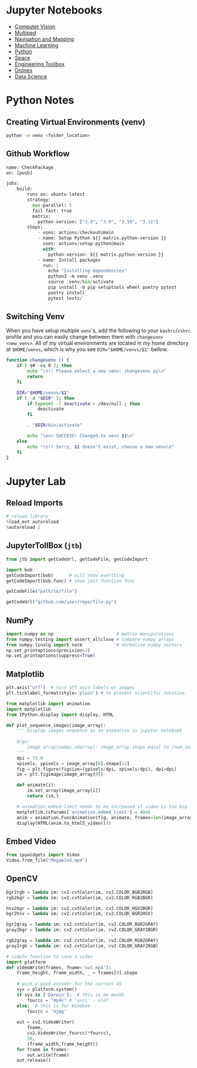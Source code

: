 # Jupyter Notebooks

- [Computer Vision](https://nbviewer.jupyter.org/github/walchko/bearsnacks/blob/main/computer-vision/index.ipynb)
- [Multiped](https://nbviewer.jupyter.org/github/walchko/bearsnacks/blob/main/multiped/index.ipynb)
- [Navigation and Mapping](https://nbviewer.jupyter.org/github/walchko/bearsnacks/blob/main/navigation-and-mapping/index.ipynb)
- [Machine Learning](https://nbviewer.jupyter.org/github/walchko/bearsnacks/blob/main/machine-learning/index.ipynb)
- [Python](python/index.ipynb)
- [Space](space/index.ipynb)
- [Engineering Toolbox](engineering-toolbox/index.ipynb)
- [Drones](drones/index.ipynb)
- [Data Science](data-science/index.ipynb)

# Python Notes

## Creating Virtual Environments (venv)

```bash
python -m venv <folder_location>
```

## Github Workflow

```python
name: CheckPackage
on: [push]

jobs:
    build:
        runs-on: ubuntu-latest
        strategy:
          max-parallel: 5
          fail-fast: true
          matrix:
            python-version: ["3.8", "3.9", "3.10", "3.11"]
        steps:
            - uses: actions/checkout@main
            - name: Setup Python ${{ matrix.python-version }}
              uses: actions/setup-python@main
              with:
                python-version: ${{ matrix.python-version }}
            - name: Install packages
              run: |
                echo "Installing dependencies"
                python3 -m venv .venv
                source .venv/bin/activate
                pip install -U pip setuptools wheel poetry pytest
                poetry install
                pytest tests/
```

## Switching Venv

When you have setup multiple `venv`'s, add the following to your `bashrc`/`zshrc` profile and you can easily change between them with `changevenv <new_venv>`. All of my virtual environments are located in my home directory at `$HOME/venvs`, which is why you see `DIR="$HOME/venvs/$1"` bellow.

```bash
function changevenv () {
    if [ $# -eq 0 ]; then
        echo "\n!! Please select a new venv: changevenv py\n"
        return
    fi

    DIR="$HOME/venvs/$1"
    if [ -d "$DIR" ]; then
        if typeset -f deactivate > /dev/null ; then
            deactivate
        fi

        . "$DIR/bin/activate"

        echo "\n>> SUCCESS! Changed to venv $1\n"
    else
        echo "\n!! Sorry, $1 doesn't exist, choose a new venv\n"
    fi
}
```

# Jupyter Lab


## Reload Imports

```python
# reload library
%load_ext autoreload
%autoreload 2
```

## JupyterTollBox (`jtb`)

```python
from jtb import getCodeUrl, getCodeFile, getCodeImport

import bob
getCodeImport(bob)      # will show everthing
getCodeImport(bob.func) # show just function func

getCodeFile("path/to/file")

getCodeUrl("github.com/user/repo/file.py")
```

## NumPy

```python
import numpy as np                        # matrix manipulations
from numpy.testing import assert_allclose # compare numpy arrays
from numpy.linalg import norm             # normalize numpy vectors
np.set_printoptions(precision=3)
np.set_printoptions(suppress=True)
```

## Matplotlib

```python
plt.axis("off")  # turn off axis labels on images
plt.ticklabel_format(style='plain') # to prevent scientific notation
```

```python
from matplotlib import animation
import matplotlib
from IPython.display import display, HTML

def plot_sequence_images(image_array):
    ''' Display images sequence as an animation in jupyter notebook
    
    Args:
        image_array(numpy.ndarray): image_array.shape equal to (num_images, height, width, num_channels)
    '''
    dpi = 72.0
    xpixels, ypixels = image_array[0].shape[:2]
    fig = plt.figure(figsize=(ypixels/dpi, xpixels/dpi), dpi=dpi)
    im = plt.figimage(image_array[0])

    def animate(i):
        im.set_array(image_array[i])
        return (im,)

    # animation.embed_limit needs to be increased if video is too big
    matplotlib.rcParams['animation.embed_limit'] = 40e6
    anim = animation.FuncAnimation(fig, animate, frames=len(image_array), interval=50, repeat_delay=1, repeat=False)
    display(HTML(anim.to_html5_video()))
```

## Embed Video

```python
from ipywidgets import Video
Video.from_file("Megamind.mp4")
```

## OpenCV

```python
bgr2rgb = lambda im: cv2.cvtColor(im, cv2.COLOR_BGR2RGB)
rgb2bgr = lambda im: cv2.cvtColor(im, cv2.COLOR_RGB2BGR)

hsv2bgr = lambda im: cv2.cvtColor(im, cv2.COLOR_HSV2BGR)
bgr2hsv = lambda im: cv2.cvtColor(im, cv2.COLOR_BGR2HSV)

bgr2gray = lambda im: cv2.cvtColor(im, cv2.COLOR_BGR2GRAY)
gray2bgr = lambda im: cv2.cvtColor(im, cv2.COLOR_GRAY2BGR)

rgb2gray = lambda im: cv2.cvtColor(im, cv2.COLOR_RGB2GRAY)
gray2rgb = lambda im: cv2.cvtColor(im, cv2.COLOR_GRAY2RGB)

# simple function to save a video
import platform
def videoWrite(frames, fname='out.mp4'):
    frame_height, frame_width, _ = frames[0].shape
    
    # pick a good encoder for the current OS
    sys = platform.system()
    if sys in ['Darwin']:  # this is on macOS
        fourcc = "mp4v" # 'avc1' - old?
    else:  # this is for Windoze
        fourcc = 'mjpg'
        
    out = cv2.VideoWriter(
        fname,
        cv2.VideoWriter_fourcc(*fourcc), 
        30, 
        (frame_width,frame_height))
    for frame in frames:
        out.write(frame)
    out.release()
```
